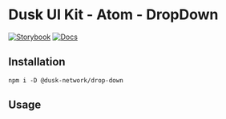 # Dusk UI Kit - Atom - DropDown

[![Storybook](https://img.shields.io/badge/Storybook-Component_Playground-%23FF4785?style=flat&logo=storybook)](https://dusk-network.github.io/dusk-ui-kit/?path=/story/components-atoms-drop-down)
[![Docs](https://img.shields.io/badge/Documentation-%235E35CF?style=flat)](https://dusk-network.github.io/dusk-ui-kit/docs/components/atoms/drop-down)

## Installation

```
npm i -D @dusk-network/drop-down
```

## Usage

<!-- MARKDOWN-AUTO-DOCS:START (CODE:src=../../../examples/src/DropDown.svelte) -->
<!-- MARKDOWN-AUTO-DOCS:END -->

